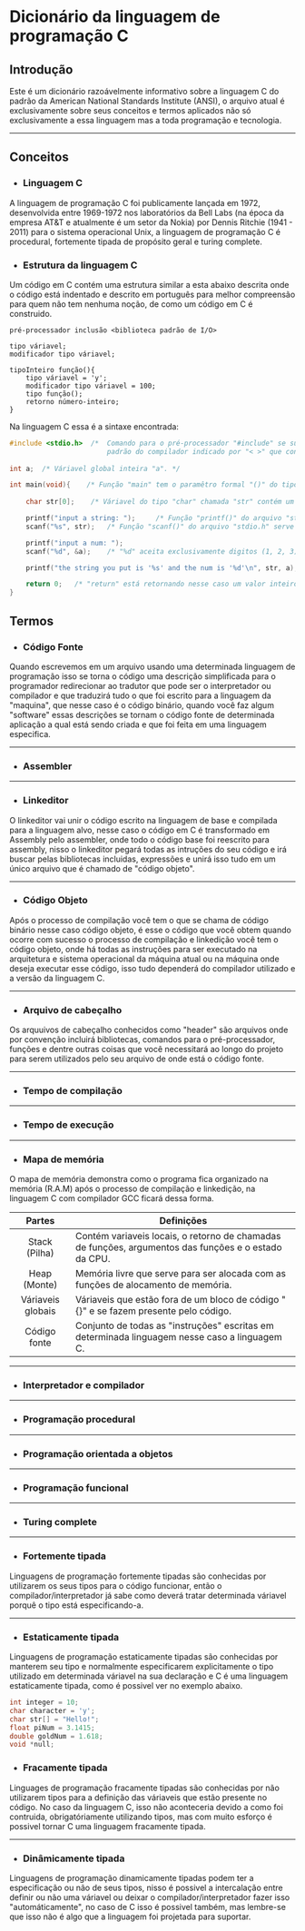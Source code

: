 # Dicionário da linguagem de programação C  
 
## Introdução  

 Este é um dicionário razoávelmente informativo sobre a linguagem C do padrão da American National Standards Institute (ANSI), o arquivo atual é exclusivamente
sobre seus conceitos e termos aplicados não só exclusivamente a essa linguagem mas a toda programação e tecnologia.
___

## Conceitos

- ### Linguagem C
 A linguagem de programação C foi publicamente lançada em 1972, desenvolvida entre 1969-1972 nos laboratórios da Bell Labs (na época da empresa AT&T e 
atualmente é um setor da Nokia) por Dennis Ritchie (1941 - 2011) para o sistema operacional Unix, a linguagem de programação C é procedural, fortemente tipada
de propósito geral e turing complete.

- ### Estrutura da linguagem C
 Um código em C contém uma estrutura similar a esta abaixo descrita onde o código está indentado e descrito em português para melhor compreensão para quem não
tem nenhuma noção, de como um código em C é construido. 

```
pré-processador inclusão <biblioteca padrão de I/O>

tipo váriavel;
modificador tipo váriavel;

tipoInteiro função(){
	tipo váriavel = 'y';
	modificador tipo váriavel = 100;
	tipo função();
	retorno número-inteiro;
}
```
 
 Na linguagem C essa é a sintaxe encontrada:

```c
#include <stdio.h>	/* 	Comando para o pré-processador "#include" se substitui pelo conteúdo do arquivo que se localiza no diretório
						padrão do compilador indicado por "< >" que contém o arquivo com o nome de "stdio.h" */   
					 
int a;	/* Váriavel global inteira "a". */

int main(void){    /* Função "main" tem o paramêtro formal "()" do tipo "void" e um bloco de código "{}" para a adição das linhas de código. */
					
	char str[0];    /* Váriavel do tipo "char" chamada "str" contém um elemento "0" dentro do operador de array "[]". */

	printf("input a string: ");		/* Função "printf()" do arquivo "stdio.h" serve para imprimir o que foi colocado no parâmetro formal. */
	scanf("%s", str);	/* Função "scanf()" do arquivo "stdio.h" serve para coletar a entrada de um valor "%s" que nesse caso é string "str". */

	printf("input a num: ");
	scanf("%d", &a);	/* "%d" aceita exclusivamente digitos (1, 2, 3). */

	printf("the string you put is '%s' and the num is '%d'\n", str, a);

	return 0;	/* "return" está retornando nesse caso um valor inteiro "0" devido a função "main" ser do tipo "int". */
}

```

## Termos

- ### Código Fonte  
 Quando escrevemos em um arquivo usando uma determinada linguagem de programação isso se torna o código uma descrição simplificada para o programador redirecionar ao tradutor que 
pode ser o interpretador ou compilador e que traduzirá tudo o que foi escrito para a linguagem da "maquina", que nesse caso é o código binário, quando você faz algum "software" 
essas descrições se tornam o código fonte de determinada aplicação a qual está sendo criada e que foi feita em uma linguagem especifica.
___

- ### Assembler
  

___

- ### Linkeditor  
 O linkeditor vai unir o código escrito na linguagem de base e compilada para a linguagem alvo, nesse caso o código em C é transformado em Assembly pelo assembler, onde 
todo o código base foi reescrito para assembly, nisso o linkeditor pegará todas as intruções do seu código e irá buscar pelas bibliotecas incluidas, expressões e unirá isso 
tudo em um único arquivo que é chamado de "código objeto".
___

- ### Código Objeto  
 Após o processo de compilação você tem o que se chama de código binário nesse caso código objeto, é esse o código que você obtem quando ocorre com sucesso o processo de 
compilação e linkedição você tem o código objeto, onde há todas as instruções para ser executado na arquitetura e sistema operacional da máquina atual ou na máquina onde deseja 
executar esse código, isso tudo dependerá do compilador utilizado e a versão da linguagem C.
___

- ### Arquivo de cabeçalho
 Os arquuivos de cabeçalho conhecidos como "header" são arquivos onde por convenção incluirá bibliotecas, comandos para o pré-processador, funções e dentre outras coisas 
que você necessitará ao longo do projeto para serem utilizados pelo seu arquivo de onde está o código fonte.
___

- ### Tempo de compilação 

___

- ### Tempo de execução

___

- ### Mapa de memória  
 O mapa de memória demonstra como o programa fica organizado na memória (R.A.M) após o processo de compilação e linkedição, na linguagem C com compilador GCC ficará dessa forma.

|	   Partes		|											Definições													|
|		:-:			| 												-														|
| 	Stack (Pilha) 	| Contém variaveis locais, o retorno de chamadas de funções, argumentos das funções e o estado da CPU.  |
|	 Heap (Monte)	| Memória livre que serve para ser alocada com as funções de alocamento de memória.		                |
| Váriaveis globais | Váriaveis que estão fora de um bloco de código "{}" e se fazem presente pelo  código.                 |
|   Código fonte	| Conjunto de todas as "instruções" escritas em determinada linguagem nesse caso a linguagem C. 		|    

___

- ### Interpretador e compilador

___

- ### Programação procedural

___

- ### Programação orientada a objetos

___

- ### Programação funcional

___

- ### Turing complete

___

- ### Fortemente tipada
 Linguagens de programação fortemente tipadas são conhecidas por utilizarem os seus tipos para o código funcionar, então o compilador/interpretador já sabe como 
deverá tratar determinada váriavel porquê o tipo está especificando-a.
 ___

- ### Estaticamente tipada
 Linguagens de programação estaticamente tipadas são conhecidas por manterem seu tipo e normalmente especificarem explicitamente o tipo utilizado em determinada váriavel na sua 
declaração e C é uma linguagem estaticamente tipada, como é possivel ver no exemplo abaixo.

```c
int integer = 10;
char character = 'y';
char str[] = "Hello!";
float piNum = 3.1415;
double goldNum = 1.618;
void *null;
```

- ### Fracamente tipada
 Linguages de programação fracamente tipadas são conhecidas por não utilizarem tipos para a definição das váriaveis que estão presente no código. No caso da linguagem C,
isso não aconteceria devido a como foi contruida, obrigatóriamente utilizando tipos, mas com muito esforço é possivel tornar C uma linguagem fracamente tipada.
___

- ### Dinâmicamente tipada
 Linguagens de programação dinamicamente tipadas podem ter a especificação ou não de seus tipos, nisso é possivel a intercalação entre definir ou não
uma váriavel ou deixar o compilador/interpretador fazer isso "automáticamente", no caso de C isso é possivel também, mas lembre-se que isso não
é algo que a linguagem foi projetada para suportar.
